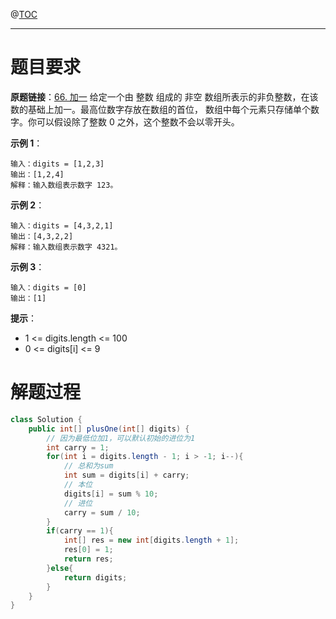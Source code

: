 

@[TOC](目录🙊) 

***



# 题目要求

**原题链接**：[66. 加一](https://leetcode-cn.com/problems/plus-one/) 
给定一个由 整数 组成的 非空 数组所表示的非负整数，在该数的基础上加一。最高位数字存放在数组的首位， 数组中每个元素只存储单个数字。你可以假设除了整数 0 之外，这个整数不会以零开头。

**示例 1**：

```
输入：digits = [1,2,3]
输出：[1,2,4]
解释：输入数组表示数字 123。
```


**示例 2**：

```
输入：digits = [4,3,2,1]
输出：[4,3,2,2]
解释：输入数组表示数字 4321。
```


**示例 3**：

```
输入：digits = [0]
输出：[1]
```

**提示**：

- 1 <= digits.length <= 100
- 0 <= digits[i] <= 9

# 解题过程

```java
class Solution {
    public int[] plusOne(int[] digits) {
        // 因为最低位加1，可以默认初始的进位为1
        int carry = 1;
        for(int i = digits.length - 1; i > -1; i--){
            // 总和为sum
            int sum = digits[i] + carry;
            // 本位
            digits[i] = sum % 10;
            // 进位
            carry = sum / 10;
        }
        if(carry == 1){
            int[] res = new int[digits.length + 1];
            res[0] = 1;
            return res;
        }else{
            return digits;
        }
    }
}
```

